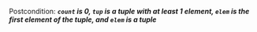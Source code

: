 Postcondition: ***`count` is 0, `tup` is a tuple with at least 1 element, `elem` is the first element of the tuple, and `elem` is a tuple***